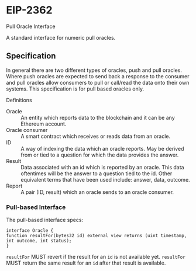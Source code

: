 # EIP-2362

Pull Oracle Interface

A standard interface for numeric pull oracles.

## Specification

In general there are two different types of oracles, push and pull oracles. Where push oracles are expected to send back a response to the consumer and pull oracles allow consumers to pull or call/read the data onto their own systems. This specification is for pull based oracles only.


Definitions


<dl>
<dt>Oracle</dt>
<dd>An entity which reports data to the blockchain and it can be any Ethereum account.</dd>
<dt>Oracle consumer</dt>
<dd>A smart contract which receives or reads data from an oracle.</dd>
<dt>ID</dt>
<dd>A way of indexing the data which an oracle reports. May be derived from or tied to a question for which the data provides the answer.</dd>
<dt>Result</dt>
<dd>Data associated with an id which is reported by an oracle. This data oftentimes will be the answer to a question tied to the id. Other equivalent terms that have been used include: answer, data, outcome.</dd>
<dt>Report</dt>
<dd>A pair (ID, result) which an oracle sends to an oracle consumer.</dd>
</dl>


### Pull-based Interface

The pull-based interface specs:

```solidity
interface Oracle {
function resultFor(bytes32 id) external view returns (uint timestamp, int outcome, int status);
}
```

`resultFor` MUST revert if the result for an `id` is not available yet.
`resultFor` MUST return the same result for an `id` after that result is available.
